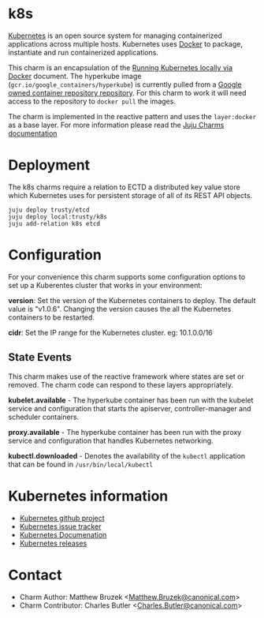 # k8s

[Kubernetes](https://github.com/kubernetes/kubernetes) is an open
source  system for managing containerized applications across multiple hosts.
Kubernetes uses [Docker](http://www.docker.io/) to package, instantiate and run
containerized applications.

This charm is an encapsulation of the
[Running Kubernetes locally via Docker](https://github.com/kubernetes/kubernetes/blob/master/docs/getting-started-guides/docker.md)
document.  The hyperkube image (`gcr.io/google_containers/hyperkube`) is
currently pulled from a [Google owned container repository
repository](https://cloud.google.com/container-registry/).  For this charm to
work it will need access to the repository to `docker pull` the images.

The charm is implemented in the reactive pattern and uses the
`layer:docker` as a base layer.  For more information please read the
[Juju Charms documentation](https://jujucharms.com/docs/devel/authors-charm-composing)


# Deployment
The k8s charms require a relation to ECTD a distributed key value store
which Kubernetes uses for persistent storage of all of its REST API objects.

```
juju deploy trusty/etcd
juju deploy local:trusty/k8s
juju add-relation k8s etcd
```

# Configuration
For your convenience this charm supports some configuration options to set up
a Kuberentes cluster that works in your environment:  

**version**: Set the version of the Kubernetes containers to deploy.
The default value is "v1.0.6".  Changing the version causes the all the
Kubernetes containers to be restarted.

**cidr**: Set the IP range for the Kubernetes cluster. eg: 10.1.0.0/16


## State Events
This charm makes use of the reactive framework where states are set or removed.
The charm code can respond to these layers appropriately.

 **kubelet.available** - The hyperkube container has been run with the kubelet
 service and configuration that starts the apiserver, controller-manager and
 scheduler containers.

 **proxy.available** - The hyperkube container has been run with the proxy
 service and configuration that handles Kubernetes networking.

 **kubectl.downloaded** - Denotes the availability of the `kubectl` application
 that can be found in `/usr/bin/local/kubectl`

# Kubernetes information

 - [Kubernetes github project](https://github.com/kubernetes/kubernetes)
 - [Kubernetes issue tracker](https://github.com/kubernetes/kubernetes/issues)
 - [Kubernetes Documenation](https://github.com/kubernetes/kubernetes/tree/master/docs)
 - [Kubernetes releases](https://github.com/kubernetes/kubernetes/releases)

# Contact

 * Charm Author: Matthew Bruzek &lt;Matthew.Bruzek@canonical.com&gt;
 * Charm Contributor: Charles Butler &lt;Charles.Butler@canonical.com&gt;
